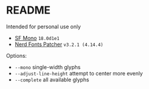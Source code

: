 # README

Intended for personal use only

- [SF Mono](https://developer.apple.com/fonts) `18.0d1e1`
- [Nerd Fonts Patcher](https://hub.docker.com/r/nerdfonts/patcher) `v3.2.1 (4.14.4)`

Options:
- `--mono` single-width glyphs
- `--adjust-line-height` attempt to center more evenly
- `--complete` all available glyphs

